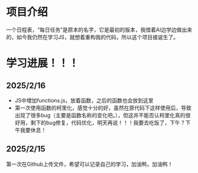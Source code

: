 # 项目介绍
  一个日程表，“每日任务”是原本的名字，它是最初的版本，我借着AI边学边做出来的，如今我仍然在学习JS，就想着重构我的代码，所以这个项目接诞生了。
# 学习进展！！！
## 2025/2/16
- JS中增加functions.js，放着函数，之后的函数也会放到这里
- 第一次使用函数的柯里化，感觉十分的好，虽然在原代码下这样使用后，导致出现了很多bug（主要是函数名称的变化吧。），但这并不能否认柯里化真的很好用，剩下的bug修复，代码优化，明天再说！！！我要去吃饭了，下午？下午我要休息！
## 2025/2/15
  第一次在Github上传文件，希望可以记录自己的学习，加油鸭，加油鸭！
